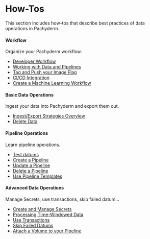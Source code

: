 # How-Tos

This section includes how-tos that describe best practices of
data operations in Pachyderm.

<div class="row">
  <div class="column-2">
    <div class="card-square mdl-card mdl-shadow--2dp">
      <div class="mdl-card__title mdl-card--expand">
        <h4 class="mdl-card__title-text">Workflow &nbsp;&nbsp;&nbsp;<i class="fa fa-rocket"></i></h4>
      </div>
      <div class="mdl-card__supporting-text">
        Organize your Pachyderm workflow.
      </div>
      <div class="mdl-card__actions mdl-card--border">
      <ul>
          <li><a href="developer-workflow/" class="md-typeset md-link">
          Developer Workflow</a>
          </li>
          <li><a href="developer-workflow/working-with-pipelines" class="md-typeset md-link">
          Working with Data and Pipelines</a>
          </li>
          <li><a href="developer-workflow/push-images-flag" class="md-typeset md-link">
          Tag and Push your Image Flag</a>
          </li>
          <li><a href="developer-workflow/ci-cd-integration" class="md-typeset md-link">
          CI/CD Integration
          </a>
          </li>
          <li><a href="developer-workflow/create-ml-workflow" class="md-typeset md-link">
          Create a Machine Learning Workflow
          </a>
          </li>
       </ul>
      </div>
    </div>
  </div>
  <div class="column-2">
    <div class="card-square mdl-card mdl-shadow--2dp">
      <div class="mdl-card__title mdl-card--expand">
        <h4 class="mdl-card__title-text">Basic Data Operations &nbsp;&nbsp;&nbsp;<i class="fa fa-cogs"></i></h4>
      </div>
      <div class="mdl-card__supporting-text">
        Ingest your data into Pachyderm and
        export them out.
      </div>
      <div class="mdl-card__actions mdl-card--border">
        <ul>
          <li><a href="basic-data-operations/" class="md-typeset md-link">
          Ingest/Export Strategies Overview
          </a>
          </li>
          <li><a href="basic-data-operations/removing_data_from_pachyderm" class="md-typeset md-link">
          Delete Data
          </a>
          </li>         
        </ul>
       </div>
     </div>
  </div>
</div>
<div class="row">
  <div class="column-2">
    <div class="card-square mdl-card mdl-shadow--2dp">
      <div class="mdl-card__title mdl-card--expand">
        <h4 class="mdl-card__title-text">Pipeline Operations &nbsp;&nbsp;&nbsp;<i class="fa fa-book"></i></h4>
      </div>
      <div class="mdl-card__supporting-text">
        Learn pipeline operations.
      </div>
      <div class="mdl-card__actions mdl-card--border">
        <ul>
           <li><a href="https://docs.pachyderm.com/latest/concepts/pipeline-concepts/datum/glob-pattern/#test-your-datums" class="md-typeset md-link">
           Test datums
           </a>
           <li><a href="pipeline-operations/create-pipeline/" class="md-typeset md-link">
           Create a Pipeline
           </a>
           </li>
           </li>
           <li><a href="pipeline-operations/updating_pipelines/" class="md-typeset md-link">
           Update a Pipeline
           </a>
           </li>
           <li><a href="pipeline-operations/delete-pipeline/" class="md-typeset md-link">
           Delete a Pipeline
           </a>
           </li>
           <li><a href="pipeline-operations/pipeline-templates/" class="md-typeset md-link">
           Use Pipeline Templates
           </a>
           </li>
        </ul>
      </div>
    </div>
  </div>
<div class="row">
  <div class="column-2">
    <div class="card-square mdl-card mdl-shadow--2dp">
      <div class="mdl-card__title mdl-card--expand">
        <h4 class="mdl-card__title-text">Advanced Data Operations &nbsp;&nbsp;&nbsp;<i class="fa fa-flask"></i></h4>
      </div>
      <div class="mdl-card__supporting-text">
        Manage Secrets, use transactions, skip failed datum...
      </div>
      <div class="mdl-card__actions mdl-card--border">
        <ul>
          <li><a href="advanced-data-operations/secrets" class="md-typeset md-link">
           Create and Manage Secrets 
           </a>
           </li>
           <li><a href="advanced-data-operations/time_windows" class="md-typeset md-link">
           Processing Time-Windowed Data
           </a>
          </li>
          </li>
           <li><a href="advanced-data-operations/use-transactions-to-run-multiple-commands" class="md-typeset md-link">
           Use Transactions
           </a>
          </li>
           <li><a href="advanced-data-operations/err_cmd" class="md-typeset md-link">
           Skip Failed Datums
           </a>
          </li>
          <li><a href="advanced-data-operations/mount-volume" class="md-typeset md-link">
           Attach a Volume to your Pipeline
          </a>
          </li>
        </ul>
      </div>
    </div>
  </div>
</div>
